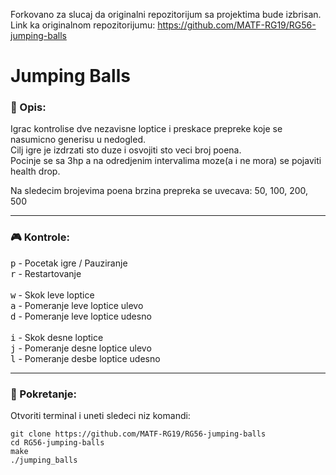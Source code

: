 Forkovano za slucaj da originalni repozitorijum sa projektima bude izbrisan.<br>
Link ka originalnom repozitorijumu: https://github.com/MATF-RG19/RG56-jumping-balls

# Jumping Balls

### :memo: Opis:

Igrac kontrolise dve nezavisne loptice i preskace prepreke koje se nasumicno generisu u nedogled.<br>
Cilj igre je izdrzati sto duze i osvojiti sto veci broj poena.<br>
Pocinje se sa 3hp a na odredjenim intervalima moze(a i ne mora) se pojaviti health drop.

Na sledecim brojevima poena brzina prepreka se uvecava:
50, 100, 200, 500
___
### :video_game: Kontrole:
<kbd>p</kbd> - Pocetak igre / Pauziranje <br>
<kbd>r</kbd> - Restartovanje <br>
<br>
<kbd>w</kbd> - Skok leve loptice <br>
<kbd>a</kbd> - Pomeranje leve loptice ulevo <br>
<kbd>d</kbd> - Pomeranje leve loptice udesno <br>
<br>
<kbd>i</kbd> - Skok desne loptice <br>
<kbd>j</kbd> - Pomeranje desne loptice ulevo <br>
<kbd>l</kbd> - Pomeranje desbe loptice udesno <br>

___
### :wrench: Pokretanje:

Otvoriti terminal i uneti sledeci niz komandi:
```shell
git clone https://github.com/MATF-RG19/RG56-jumping-balls
cd RG56-jumping-balls
make
./jumping_balls
```
